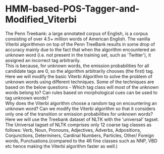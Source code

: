 # HMM-based-POS-Tagger-and-Modified_Viterbi
The Penn Treebank: a large annotated corpus of English, is a corpus consisting of over 4.5+ million words of American English.
The vanilla Viterbi algorithmon on top of the Penn TreeBank results in some drop of accuracy mainly due to the fact that when the algorithm encountered an unknown word (i.e. not present in the training set, such as 'Twitter'), it assigned an incorrect tag arbitrarily.  <br>
This is because, for unknown words, the emission probabilities for all candidate tags are 0, so the algorithm arbitrarily chooses (the first) tag. <br>
Here we will modify the basic Viterbi Algorithm to solve the problem of unknown words using different techniques. Some of the techniques are based on the below questions - 
Which tag class will most of the unknown words belong to? Can rules based on morphological cues can be used to tag unknown words? <br>
Why does the Viterbi algorithm choose a random tag on encountering an unknown word? Can we modify the Viterbi algorithm so that it considers only one of the transition or emission probabilities for unknown words? <br>
Here we will use the Treebank dataset of NLTK with the 'universal' tagset. The Universal tagset of NLTK comprises only 12 coarse tag classes as follows: Verb, Noun, Pronouns, Adjectives, Adverbs, Adpositions, Conjunctions, Determiners, Cardinal Numbers, Particles, Other/ Foreign words, Punctuations.(compared to the 46 fine classes such as NNP, VBD etc hence making the Viterbi algorithm faster as well.) 
